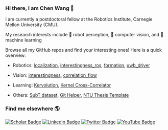 ### Hi there, I am Chen Wang 👋

I am currently a postdoctoral fellow at the Robotics Institute, Carnegie Mellon University (CMU).

My research interests include 🤖 robot perception, 👀 computer vision, and 📖 machine learning

Browse all my GitHub repos and find your interesting ones! Here is a quick overview:

- Robotics: [localization](https://github.com/wang-chen/localization), [interestingness_ros](https://github.com/wang-chen/interestingness_ros), [formation](https://github.com/wang-chen/formation), [uwb_driver](https://github.com/wang-chen/uwb_driver)

- Vision: [interestingness](https://github.com/wang-chen/interestingness), [correlation_flow](https://github.com/wang-chen/correlation_flow)

- Learning: [Kervolution](https://github.com/wang-chen/kervolution), [Kernel Cross-Correlator](https://github.com/wang-chen/KCC)

- Others: [SubT dataset](https://github.com/wang-chen/SubT), [Git Helper](https://github.com/wang-chen/git), [NTU Thesis Template](https://github.com/wang-chen/thesis_template_ntu)


### Find me elsewhere 🌎

[![Scholar Badge](https://img.shields.io/badge/-Google%20Scholar-1ca0f1?style=flat&labelColor=1ca0f1&logo=google-scholar&logoColor=white&link=https://scholar.google.com/citations?user=vZfmKl4AAAAJ&hl=en&oi=sra)](https://scholar.google.com/citations?user=vZfmKl4AAAAJ&hl=en&oi=sra)
[![Linkedin Badge](https://img.shields.io/badge/-LinkedIn-blue?style=flat&logo=Linkedin&logoColor=white&link=https://www.linkedin.com/in/wang-chen/)](https://www.linkedin.com/in/wang-chen/)
[![Twitter Badge](https://img.shields.io/badge/-Twitter-1ca0f1?style=flat&labelColor=1ca0f1&logo=twitter&logoColor=white&link=https://twitter.com/DrChenWang)](https://twitter.com/DrChenWang)
[![YouTube Badge](https://img.shields.io/badge/-YouTube-1ca0f1?style=flat&labelColor=1ca0f1&logo=youtube&logoColor=white&link=https://www.youtube.com/channel/UCA-y9bZJsV9JAHQ9VnRBplg)](https://www.youtube.com/channel/UCA-y9bZJsV9JAHQ9VnRBplg)

